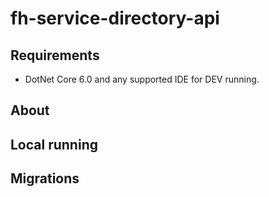 # fh-service-directory-api

## Requirements

* DotNet Core 6.0 and any supported IDE for DEV running.

## About



## Local running



## Migrations


